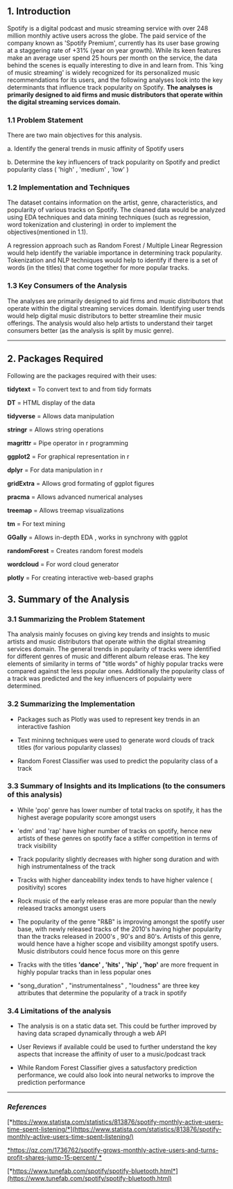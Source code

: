 ## **1. Introduction** 
Spotify is a digital podcast and music streaming service with over 248 million monthly active users across the globe. The paid service of the company known as 'Spotify Premium', currently has its user base growing at a staggering rate of +31% (year on year growth). While its keen features make an average user spend 25 hours per month on the service, the data behind the scenes is equally interesting to dive in and learn from. This 'king of music streaming' is widely recognized for its personalized music recommendations for its users, and the following analyses look into the key determinants that influence track popularity on Spotify. **The analyses is primarily designed to aid firms and music distributors that operate within the digital streaming services domain.**

### 1.1 Problem Statement
There are two main objectives for this analysis.

a. Identify the general trends in music affinity of Spotify users

b. Determine the key influencers of track popularity on Spotify and predict popularity class ( 'high' , 'medium' , 'low' )

### 1.2 Implementation and Techniques

The dataset contains information on the artist, genre, characteristics, and popularity of various tracks on Spotify. The cleaned data would be analyzed using EDA techniques and data mining techniques (such as regression, word tokenization and clustering) in order to implement the objectives(mentioned in 1.1). 

A regression approach such as Random Forest / Multiple Linear Regression would help identify the variable importance in determining track popularity. Tokenization and NLP techniques would help to identify if there is a set of words (in the titles) that come together for more popular tracks. 

### 1.3 Key Consumers of the Analysis

The analyses are primarily designed to aid firms and music distributors that operate within the digital streaming services domain. Identifying user trends would help digital music distributors to better streamline their music offerings. The analysis would also help artists to understand their target consumers better (as the analysis is split by music genre).

***

## **2. Packages Required** 

Following are the packages required with their uses:

**tidytext** = To convert text to and from tidy formats

**DT** = HTML display of the data

**tidyverse** = Allows data manipulation 

**stringr** = Allows string operations

**magrittr** = Pipe operator in r programming

**ggplot2** = For graphical representation in r

**dplyr** = For data manipulation in r

**gridExtra** = Allows grod formating of ggplot figures

**pracma** = Allows advanced numerical analyses

**treemap** = Allows treemap visualizations 

**tm** = For text mining

**GGally** = Allows in-depth EDA , works in synchrony with ggplot

**randomForest** = Creates random forest models 

**wordcloud** = For word cloud generator

**plotly** = For creating interactive web-based graphs
## **3.  Summary of the Analysis**
### **3.1 Summarizing the Problem Statement** 

Tha analysis mainly focuses on giving key trends and insights to music artists and music distributors that operate within the digital streaming services domain. The general trends in popularity of tracks were identified for different genres of music and different album release eras. The key elements of similarity in terms of "title words" of highly popular tracks were compared against the less popular ones. Additionally the popularity class of a track was predicted and the key influencers of populairty were determined.

### **3.2 Summarizing the Implementation** 

- Packages such as Plotly was used to represent key trends in an interactive fashion

- Text mininng techniques were used to generate word clouds of track titles (for various popularity classes)

- Random Forest Classifier was used to predict the popularity class of a track 

### **3.3 Summary of Insights and its Implications (to the consumers of this analysis)**

- While 'pop' genre has lower number of total tracks on spotify, it has the highest average popularity score amongst users

- 'edm' and 'rap' have higher number of tracks on spotify, hence new artists of these genres on spotify face a stiffer 
  competition in terms of track visibility
  
- Track popularity slightly decreases with higher song duration and with high instrumentalness of the track

- Tracks with higher danceability index tends to have higher valence ( positivity) scores

- Rock music of the early release eras are more popular than the newly released tracks amongst users

- The popularity of the genre "R&B" is improving amongst the spotify user base, with newly released tracks of the 2010's having   higher popularity than the tracks released in 2000's , 90's and 80's. Artists of this genre, would hence have a 
  higher scope and visibility amongst spotify users. Music distributors could hence focus more on this genre
  
- Tracks with the titles **'dance' , 'hits' , 'hip' , 'hop'** are more frequent in highly popular tracks than in less popular 
  ones
   
- "song_duration" , "instrumentalness" , "loudness" are three key attributes that determine the popularity of a track in 
  spotify
  
### **3.4 Limitations of the analysis**

- The analysis is on a static data set. This could be further improved by having data scraped dynamically through a web API

- User Reviews if available could be used to further understand the key aspects that increase the affinity of 
  user to a music/podcast track

- While Random Forest Classifier gives a satusfactory prediction performance, we could also look into neural networks to improve   the prediction performance

***
### *References*

[*https://www.statista.com/statistics/813876/spotify-monthly-active-users-time-spent-listening/*](https://www.statista.com/statistics/813876/spotify-monthly-active-users-time-spent-listening/)

[*https://qz.com/1736762/spotify-grows-monthly-active-users-and-turns-profit-shares-jump-15-percent/ *](https://qz.com/1736762/spotify-grows-monthly-active-users-and-turns-profit-shares-jump-15-percent/)

[*https://www.tunefab.com/spotify/spotify-bluetooth.html*](https://www.tunefab.com/spotify/spotify-bluetooth.html)

  



